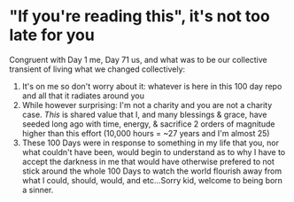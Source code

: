 # "If you're reading this", it's not too late for you

Congruent with Day 1 me, Day 71 us, and what was to be our collective transient of living what we changed collectively:

1. It's on me so don't worry about it: whatever is here in this 100 day repo and all that it radiates around you
2. While however surprising: I'm not a charity and you are not a charity case. *This* is shared value that I, and many blessings & grace, have seeded long ago with time, energy, & sacrifice 2 orders of magnitude higher than this effort (10,000 hours = ~27 years and I'm almost 25)
3. These 100 Days were in response to something in my life that you, nor what couldn't have been, would begin to understand as to why I have to accept the darkness in me that would have otherwise prefered to not stick around the whole 100 Days to watch the world flourish away from what I could, should, would, and etc...Sorry kid, welcome to being born a sinner.
